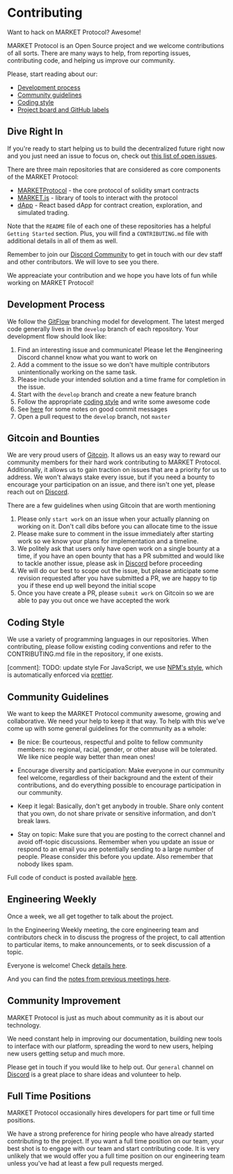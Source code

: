 # Contributing

Want to hack on MARKET Protocol? Awesome!

MARKET Protocol is an Open Source project and we welcome contributions of all sorts.
There are many ways to help, from reporting issues, contributing code, and helping us improve our community.

Please, start reading about our:

- [Development process](#development-process)
- [Community guidelines](#community-guidelines)
- [Coding style](https://docs.marketprotocol.io/#coding-style)
- [Project board and GitHub labels](https://github.com/MARKETProtocol/community/blob/master/docs/project-management.md)

## Dive Right In

If you're ready to start helping us to build the decentralized future right now and you just need an issue to focus on, check out [this list of open issues](https://github.com/orgs/MARKETProtocol/projects/1?card_filter_query=label%3A%22help+wanted%22+no%3Aassignee+is%3Aopen).

There are three main repositories that are considered as core components of the MARKET Protocol:

- [MARKETProtocol](https://github.com/MARKETProtocol/MARKETProtocol) - the core protocol of solidity smart contracts
- [MARKET.js](https://github.com/MARKETProtocol/MARKET.js) - library of tools to interact with the protocol
- [dApp](https://github.com/MARKETProtocol/dApp) - React based dApp for contract creation, exploration, and simulated trading.

Note that the `README` file of each one of these repositories has a helpful `Getting Started` section. Plus, you will find a `CONTRIBUTING.md` file with additional details in all of them as well.

Remember to join our [Discord Community](https://marketprotocol.io/discord) to get in touch with our dev staff and other contributors. We will love to see you there.

We appreaciate your contribution and we hope you have lots of fun while working on MARKET Protocol!

## Development Process

We follow the [GitFlow](http://nvie.com/posts/a-successful-git-branching-model/) branching model for development.
The latest merged code generally lives in the `develop` branch of each repository. Your development flow should look like:

1. Find an interesting issue and communicate! Please let the #engineering Discord channel know what you want to work on
1. Add a comment to the issue so we don't have multiple contributors unintentionally working on the same task.
1. Please include your intended solution and a time frame for completion in the issue.
1. Start with the `develop` branch and create a new feature branch
1. Follow the appropriate [coding style](#coding-style) and write some awesome code
1. See [here](https://tbaggery.com/2008/04/19/a-note-about-git-commit-messages.html) for some notes on good commit messages
1. Open a pull request to the `develop` branch, not `master`

## Gitcoin and Bounties

We are very proud users of [Gitcoin](https://gitcoin.co/).  It allows us an easy way to reward our community members
for their hard work contributing to MARKET Protocol.  Additionally, it allows us to gain traction on issues that are a
priority for us to address.  We won't always stake every issue, but if you need a bounty to encourage your participation
on an issue, and there isn't one yet, please reach out on [Discord](https://marketprotocol.io/discord).

There are a few guidelines when using Gitcoin that are worth mentioning

1. Please only `start work` on an issue when your actually planning on working on it. Don't call dibs before you can allocate time to the issue
1. Please make sure to comment in the issue immediately after starting work so we know your plans for implementation and a timeline.
1. We politely ask that users only have open work on a single bounty at a time, if you have an open bounty that has a PR submitted and would like to tackle another issue, please ask in [Discord](https://marketprotocol.io/discord) before proceeding
1. We will do our best to scope out the issue, but please anticipate some revision requested after you have submitted a PR, we are happy to tip you if these end up well beyond the initial scope
1. Once you have create a PR, please `submit work` on Gitcoin so we are able to pay you out once we have accepted the work

## Coding Style

We use a variety of programming languages in our repositories. When contributing, please follow existing coding conventions
and refer to the CONTRIBUTING.md file in the repository, if one exists.

[comment]: TODO: update style
For JavaScript, we use [NPM's style](https://docs.npmjs.com/misc/coding-style), which is automatically enforced via [prettier](https://prettier.io/).

## Community Guidelines

We want to keep the MARKET Protocol community awesome, growing and collaborative.
We need your help to keep it that way. To help with this we've come up with some general guidelines for the community as a whole:

- Be nice: Be courteous, respectful and polite to fellow community members: no regional, racial, gender, or other abuse
will be tolerated. We like nice people way better than mean ones!

- Encourage diversity and participation: Make everyone in our community feel welcome, regardless of their background
and the extent of their contributions, and do everything possible to encourage participation in our community.

- Keep it legal: Basically, don't get anybody in trouble. Share only content that you own, do not share private
or sensitive information, and don't break laws.

- Stay on topic: Make sure that you are posting to the correct channel and avoid off-topic discussions.
Remember when you update an issue or respond to an email you are potentially sending to a large number of people.
Please consider this before you update. Also remember that nobody likes spam.

Full code of conduct is posted available [here](https://github.com/MARKETProtocol/community/blob/master/guidelines/code-of-confuct.md).

## Engineering Weekly

Once a week, we all get together to talk about the project.

In the Engineering Weekly meeting, the core engineering team and contributors check in to discuss the progress of the project, to call attention to particular items, to make announcements, or to seek discussion of a topic.

Everyone is welcome! Check [details here](https://github.com/MARKETProtocol/community/blob/master/docs/engineering-weekly.md).

And you can find the [notes from previous meetings here](https://github.com/MARKETProtocol/community/tree/master/meeting-notes).

## Community Improvement

MARKET Protocol is just as much about community as it is about our technology.

We need constant help in improving our documentation, building new tools to interface with our platform,
spreading the word to new users, helping new users getting setup and much more.

Please get in touch if you would like to help out. Our `general` channel on [Discord](#discord) is a great place to
share ideas and volunteer to help.

## Full Time Positions

MARKET Protocol occasionally hires developers for part time or full time positions.

We have a strong preference for hiring people who have already started contributing to the project.
If you want a full time position on our team, your best shot is to engage with our team and start contributing code.
It is very unlikely that we would offer you a full time position on our engineering
team unless you've had at least a few pull requests merged.
